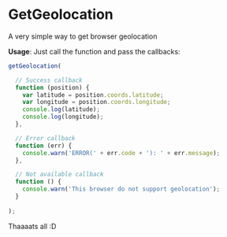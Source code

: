 # GetGeolocation
A very simple way to get browser geolocation

**Usage**:
Just call the function and pass the callbacks:

```javascript
getGeolocation(

  // Success callback
  function (position) {
    var latitude = position.coords.latitude;
    var longitude = position.coords.longitude;
    console.log(latitude);
    console.log(longitude);
  },

  // Error callback
  function (err) {
    console.warn('ERROR(' + err.code + '): ' + err.message);
  },

  // Not available callback
  function () {
    console.warn('This browser do not support geolocation');
  }
  
);
```
Thaaaats all :D

